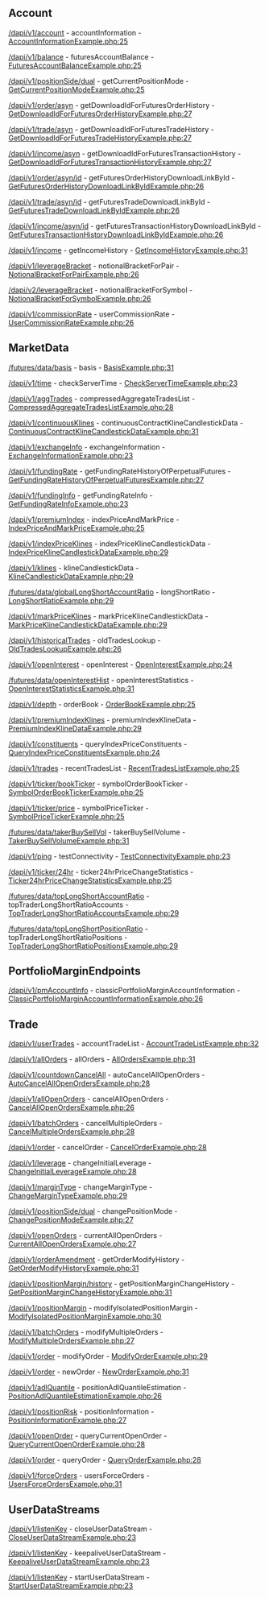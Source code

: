 ## Account

[/dapi/v1/account](https://developers.binance.com/docs/derivatives/coin-margined-futures/account/rest-api/Account-Information) - accountInformation - [AccountInformationExample.php:25](/examples/derivatives-trading-coin-futures/account/AccountInformationExample.php#L25)

[/dapi/v1/balance](https://developers.binance.com/docs/derivatives/coin-margined-futures/account/rest-api/Futures-Account-Balance) - futuresAccountBalance - [FuturesAccountBalanceExample.php:25](/examples/derivatives-trading-coin-futures/account/FuturesAccountBalanceExample.php#L25)

[/dapi/v1/positionSide/dual](https://developers.binance.com/docs/derivatives/coin-margined-futures/account/rest-api/Get-Current-Position-Mode) - getCurrentPositionMode - [GetCurrentPositionModeExample.php:25](/examples/derivatives-trading-coin-futures/account/GetCurrentPositionModeExample.php#L25)

[/dapi/v1/order/asyn](https://developers.binance.com/docs/derivatives/coin-margined-futures/account/rest-api/Get-Download-Id-For-Futures-Order-History) - getDownloadIdForFuturesOrderHistory - [GetDownloadIdForFuturesOrderHistoryExample.php:27](/examples/derivatives-trading-coin-futures/account/GetDownloadIdForFuturesOrderHistoryExample.php#L27)

[/dapi/v1/trade/asyn](https://developers.binance.com/docs/derivatives/coin-margined-futures/account/rest-api/Get-Download-Id-For-Futures-Trade-History) - getDownloadIdForFuturesTradeHistory - [GetDownloadIdForFuturesTradeHistoryExample.php:27](/examples/derivatives-trading-coin-futures/account/GetDownloadIdForFuturesTradeHistoryExample.php#L27)

[/dapi/v1/income/asyn](https://developers.binance.com/docs/derivatives/coin-margined-futures/account/rest-api/Get-Download-Id-For-Futures-Transaction-History) - getDownloadIdForFuturesTransactionHistory - [GetDownloadIdForFuturesTransactionHistoryExample.php:27](/examples/derivatives-trading-coin-futures/account/GetDownloadIdForFuturesTransactionHistoryExample.php#L27)

[/dapi/v1/order/asyn/id](https://developers.binance.com/docs/derivatives/coin-margined-futures/account/rest-api/Get-Futures-Order-History-Download-Link-by-Id) - getFuturesOrderHistoryDownloadLinkById - [GetFuturesOrderHistoryDownloadLinkByIdExample.php:26](/examples/derivatives-trading-coin-futures/account/GetFuturesOrderHistoryDownloadLinkByIdExample.php#L26)

[/dapi/v1/trade/asyn/id](https://developers.binance.com/docs/derivatives/coin-margined-futures/account/rest-api/Get-Futures-Trade-Download-Link-by-Id) - getFuturesTradeDownloadLinkById - [GetFuturesTradeDownloadLinkByIdExample.php:26](/examples/derivatives-trading-coin-futures/account/GetFuturesTradeDownloadLinkByIdExample.php#L26)

[/dapi/v1/income/asyn/id](https://developers.binance.com/docs/derivatives/coin-margined-futures/account/rest-api/Get-Futures-Transaction-History-Download-Link-by-Id) - getFuturesTransactionHistoryDownloadLinkById - [GetFuturesTransactionHistoryDownloadLinkByIdExample.php:26](/examples/derivatives-trading-coin-futures/account/GetFuturesTransactionHistoryDownloadLinkByIdExample.php#L26)

[/dapi/v1/income](https://developers.binance.com/docs/derivatives/coin-margined-futures/account/rest-api/Get-Income-History) - getIncomeHistory - [GetIncomeHistoryExample.php:31](/examples/derivatives-trading-coin-futures/account/GetIncomeHistoryExample.php#L31)

[/dapi/v1/leverageBracket](https://developers.binance.com/docs/derivatives/coin-margined-futures/account/rest-api/Notional-Bracket-for-Pair) - notionalBracketForPair - [NotionalBracketForPairExample.php:26](/examples/derivatives-trading-coin-futures/account/NotionalBracketForPairExample.php#L26)

[/dapi/v2/leverageBracket](https://developers.binance.com/docs/derivatives/coin-margined-futures/account/rest-api/Notional-Bracket-for-Symbol) - notionalBracketForSymbol - [NotionalBracketForSymbolExample.php:26](/examples/derivatives-trading-coin-futures/account/NotionalBracketForSymbolExample.php#L26)

[/dapi/v1/commissionRate](https://developers.binance.com/docs/derivatives/coin-margined-futures/account/rest-api/User-Commission-Rate) - userCommissionRate - [UserCommissionRateExample.php:26](/examples/derivatives-trading-coin-futures/account/UserCommissionRateExample.php#L26)

## MarketData

[/futures/data/basis](https://developers.binance.com/docs/derivatives/coin-margined-futures/market-data/rest-api/Basis) - basis - [BasisExample.php:31](/examples/derivatives-trading-coin-futures/marketdata/BasisExample.php#L31)

[/dapi/v1/time](https://developers.binance.com/docs/derivatives/coin-margined-futures/market-data/rest-api/Check-Server-time) - checkServerTime - [CheckServerTimeExample.php:23](/examples/derivatives-trading-coin-futures/marketdata/CheckServerTimeExample.php#L23)

[/dapi/v1/aggTrades](https://developers.binance.com/docs/derivatives/coin-margined-futures/market-data/rest-api/Compressed-Aggregate-Trades-List) - compressedAggregateTradesList - [CompressedAggregateTradesListExample.php:28](/examples/derivatives-trading-coin-futures/marketdata/CompressedAggregateTradesListExample.php#L28)

[/dapi/v1/continuousKlines](https://developers.binance.com/docs/derivatives/coin-margined-futures/market-data/rest-api/Continuous-Contract-Kline-Candlestick-Data) - continuousContractKlineCandlestickData - [ContinuousContractKlineCandlestickDataExample.php:31](/examples/derivatives-trading-coin-futures/marketdata/ContinuousContractKlineCandlestickDataExample.php#L31)

[/dapi/v1/exchangeInfo](https://developers.binance.com/docs/derivatives/coin-margined-futures/market-data/rest-api/Exchange-Information) - exchangeInformation - [ExchangeInformationExample.php:23](/examples/derivatives-trading-coin-futures/marketdata/ExchangeInformationExample.php#L23)

[/dapi/v1/fundingRate](https://developers.binance.com/docs/derivatives/coin-margined-futures/market-data/rest-api/Get-Funding-Rate-History-of-Perpetual-Futures) - getFundingRateHistoryOfPerpetualFutures - [GetFundingRateHistoryOfPerpetualFuturesExample.php:27](/examples/derivatives-trading-coin-futures/marketdata/GetFundingRateHistoryOfPerpetualFuturesExample.php#L27)

[/dapi/v1/fundingInfo](https://developers.binance.com/docs/derivatives/coin-margined-futures/market-data/rest-api/Get-Funding-Info) - getFundingRateInfo - [GetFundingRateInfoExample.php:23](/examples/derivatives-trading-coin-futures/marketdata/GetFundingRateInfoExample.php#L23)

[/dapi/v1/premiumIndex](https://developers.binance.com/docs/derivatives/coin-margined-futures/market-data/rest-api/Index-Price-and-Mark-Price) - indexPriceAndMarkPrice - [IndexPriceAndMarkPriceExample.php:25](/examples/derivatives-trading-coin-futures/marketdata/IndexPriceAndMarkPriceExample.php#L25)

[/dapi/v1/indexPriceKlines](https://developers.binance.com/docs/derivatives/coin-margined-futures/market-data/rest-api/Index-Price-Kline-Candlestick-Data) - indexPriceKlineCandlestickData - [IndexPriceKlineCandlestickDataExample.php:29](/examples/derivatives-trading-coin-futures/marketdata/IndexPriceKlineCandlestickDataExample.php#L29)

[/dapi/v1/klines](https://developers.binance.com/docs/derivatives/coin-margined-futures/market-data/rest-api/Kline-Candlestick-Data) - klineCandlestickData - [KlineCandlestickDataExample.php:29](/examples/derivatives-trading-coin-futures/marketdata/KlineCandlestickDataExample.php#L29)

[/futures/data/globalLongShortAccountRatio](https://developers.binance.com/docs/derivatives/coin-margined-futures/market-data/rest-api/Long-Short-Ratio) - longShortRatio - [LongShortRatioExample.php:29](/examples/derivatives-trading-coin-futures/marketdata/LongShortRatioExample.php#L29)

[/dapi/v1/markPriceKlines](https://developers.binance.com/docs/derivatives/coin-margined-futures/market-data/rest-api/Mark-Price-Kline-Candlestick-Data) - markPriceKlineCandlestickData - [MarkPriceKlineCandlestickDataExample.php:29](/examples/derivatives-trading-coin-futures/marketdata/MarkPriceKlineCandlestickDataExample.php#L29)

[/dapi/v1/historicalTrades](https://developers.binance.com/docs/derivatives/coin-margined-futures/market-data/rest-api/Old-Trades-Lookup) - oldTradesLookup - [OldTradesLookupExample.php:26](/examples/derivatives-trading-coin-futures/marketdata/OldTradesLookupExample.php#L26)

[/dapi/v1/openInterest](https://developers.binance.com/docs/derivatives/coin-margined-futures/market-data/rest-api/Open-Interest) - openInterest - [OpenInterestExample.php:24](/examples/derivatives-trading-coin-futures/marketdata/OpenInterestExample.php#L24)

[/futures/data/openInterestHist](https://developers.binance.com/docs/derivatives/coin-margined-futures/market-data/rest-api/Open-Interest-Statistics) - openInterestStatistics - [OpenInterestStatisticsExample.php:31](/examples/derivatives-trading-coin-futures/marketdata/OpenInterestStatisticsExample.php#L31)

[/dapi/v1/depth](https://developers.binance.com/docs/derivatives/coin-margined-futures/market-data/rest-api/Order-Book) - orderBook - [OrderBookExample.php:25](/examples/derivatives-trading-coin-futures/marketdata/OrderBookExample.php#L25)

[/dapi/v1/premiumIndexKlines](https://developers.binance.com/docs/derivatives/coin-margined-futures/market-data/rest-api/Premium-index-Kline-Data) - premiumIndexKlineData - [PremiumIndexKlineDataExample.php:29](/examples/derivatives-trading-coin-futures/marketdata/PremiumIndexKlineDataExample.php#L29)

[/dapi/v1/constituents](https://developers.binance.com/docs/derivatives/coin-margined-futures/market-data/rest-api/Index-Constituents) - queryIndexPriceConstituents - [QueryIndexPriceConstituentsExample.php:24](/examples/derivatives-trading-coin-futures/marketdata/QueryIndexPriceConstituentsExample.php#L24)

[/dapi/v1/trades](https://developers.binance.com/docs/derivatives/coin-margined-futures/market-data/rest-api/Recent-Trades-List) - recentTradesList - [RecentTradesListExample.php:25](/examples/derivatives-trading-coin-futures/marketdata/RecentTradesListExample.php#L25)

[/dapi/v1/ticker/bookTicker](https://developers.binance.com/docs/derivatives/coin-margined-futures/market-data/rest-api/Symbol-Order-Book-Ticker) - symbolOrderBookTicker - [SymbolOrderBookTickerExample.php:25](/examples/derivatives-trading-coin-futures/marketdata/SymbolOrderBookTickerExample.php#L25)

[/dapi/v1/ticker/price](https://developers.binance.com/docs/derivatives/coin-margined-futures/market-data/rest-api/Symbol-Price-Ticker) - symbolPriceTicker - [SymbolPriceTickerExample.php:25](/examples/derivatives-trading-coin-futures/marketdata/SymbolPriceTickerExample.php#L25)

[/futures/data/takerBuySellVol](https://developers.binance.com/docs/derivatives/coin-margined-futures/market-data/rest-api/Taker-Buy-Sell-Volume) - takerBuySellVolume - [TakerBuySellVolumeExample.php:31](/examples/derivatives-trading-coin-futures/marketdata/TakerBuySellVolumeExample.php#L31)

[/dapi/v1/ping](https://developers.binance.com/docs/derivatives/coin-margined-futures/market-data/rest-api/Test-Connectivity) - testConnectivity - [TestConnectivityExample.php:23](/examples/derivatives-trading-coin-futures/marketdata/TestConnectivityExample.php#L23)

[/dapi/v1/ticker/24hr](https://developers.binance.com/docs/derivatives/coin-margined-futures/market-data/rest-api/24hr-Ticker-Price-Change-Statistics) - ticker24hrPriceChangeStatistics - [Ticker24hrPriceChangeStatisticsExample.php:25](/examples/derivatives-trading-coin-futures/marketdata/Ticker24hrPriceChangeStatisticsExample.php#L25)

[/futures/data/topLongShortAccountRatio](https://developers.binance.com/docs/derivatives/coin-margined-futures/market-data/rest-api/Top-Long-Short-Account-Ratio) - topTraderLongShortRatioAccounts - [TopTraderLongShortRatioAccountsExample.php:29](/examples/derivatives-trading-coin-futures/marketdata/TopTraderLongShortRatioAccountsExample.php#L29)

[/futures/data/topLongShortPositionRatio](https://developers.binance.com/docs/derivatives/coin-margined-futures/market-data/rest-api/Top-Trader-Long-Short-Ratio) - topTraderLongShortRatioPositions - [TopTraderLongShortRatioPositionsExample.php:29](/examples/derivatives-trading-coin-futures/marketdata/TopTraderLongShortRatioPositionsExample.php#L29)

## PortfolioMarginEndpoints

[/dapi/v1/pmAccountInfo](https://developers.binance.com/docs/derivatives/coin-margined-futures/portfolio-margin-endpoints/Classic-Portfolio-Margin-Account-Information) - classicPortfolioMarginAccountInformation - [ClassicPortfolioMarginAccountInformationExample.php:26](/examples/derivatives-trading-coin-futures/portfoliomarginendpoints/ClassicPortfolioMarginAccountInformationExample.php#L26)

## Trade

[/dapi/v1/userTrades](https://developers.binance.com/docs/derivatives/coin-margined-futures/trade/rest-api/Account-Trade-List) - accountTradeList - [AccountTradeListExample.php:32](/examples/derivatives-trading-coin-futures/trade/AccountTradeListExample.php#L32)

[/dapi/v1/allOrders](https://developers.binance.com/docs/derivatives/coin-margined-futures/trade/rest-api/All-Orders) - allOrders - [AllOrdersExample.php:31](/examples/derivatives-trading-coin-futures/trade/AllOrdersExample.php#L31)

[/dapi/v1/countdownCancelAll](https://developers.binance.com/docs/derivatives/coin-margined-futures/trade/rest-api/Auto-Cancel-All-Open-Orders) - autoCancelAllOpenOrders - [AutoCancelAllOpenOrdersExample.php:28](/examples/derivatives-trading-coin-futures/trade/AutoCancelAllOpenOrdersExample.php#L28)

[/dapi/v1/allOpenOrders](https://developers.binance.com/docs/derivatives/coin-margined-futures/trade/rest-api/Cancel-All-Open-Orders) - cancelAllOpenOrders - [CancelAllOpenOrdersExample.php:26](/examples/derivatives-trading-coin-futures/trade/CancelAllOpenOrdersExample.php#L26)

[/dapi/v1/batchOrders](https://developers.binance.com/docs/derivatives/coin-margined-futures/trade/rest-api/Cancel-Multiple-Orders) - cancelMultipleOrders - [CancelMultipleOrdersExample.php:28](/examples/derivatives-trading-coin-futures/trade/CancelMultipleOrdersExample.php#L28)

[/dapi/v1/order](https://developers.binance.com/docs/derivatives/coin-margined-futures/trade/rest-api/Cancel-Order) - cancelOrder - [CancelOrderExample.php:28](/examples/derivatives-trading-coin-futures/trade/CancelOrderExample.php#L28)

[/dapi/v1/leverage](https://developers.binance.com/docs/derivatives/coin-margined-futures/trade/rest-api/Change-Initial-Leverage) - changeInitialLeverage - [ChangeInitialLeverageExample.php:28](/examples/derivatives-trading-coin-futures/trade/ChangeInitialLeverageExample.php#L28)

[/dapi/v1/marginType](https://developers.binance.com/docs/derivatives/coin-margined-futures/trade/rest-api/Change-Margin-Type) - changeMarginType - [ChangeMarginTypeExample.php:29](/examples/derivatives-trading-coin-futures/trade/ChangeMarginTypeExample.php#L29)

[/dapi/v1/positionSide/dual](https://developers.binance.com/docs/derivatives/coin-margined-futures/trade/rest-api/Change-Position-Mode) - changePositionMode - [ChangePositionModeExample.php:27](/examples/derivatives-trading-coin-futures/trade/ChangePositionModeExample.php#L27)

[/dapi/v1/openOrders](https://developers.binance.com/docs/derivatives/coin-margined-futures/trade/rest-api/Current-All-Open-Orders) - currentAllOpenOrders - [CurrentAllOpenOrdersExample.php:27](/examples/derivatives-trading-coin-futures/trade/CurrentAllOpenOrdersExample.php#L27)

[/dapi/v1/orderAmendment](https://developers.binance.com/docs/derivatives/coin-margined-futures/trade/rest-api/Get-Order-Modify-History) - getOrderModifyHistory - [GetOrderModifyHistoryExample.php:31](/examples/derivatives-trading-coin-futures/trade/GetOrderModifyHistoryExample.php#L31)

[/dapi/v1/positionMargin/history](https://developers.binance.com/docs/derivatives/coin-margined-futures/trade/rest-api/Get-Position-Margin-Change-History) - getPositionMarginChangeHistory - [GetPositionMarginChangeHistoryExample.php:31](/examples/derivatives-trading-coin-futures/trade/GetPositionMarginChangeHistoryExample.php#L31)

[/dapi/v1/positionMargin](https://developers.binance.com/docs/derivatives/coin-margined-futures/trade/rest-api/Modify-Isolated-Position-Margin) - modifyIsolatedPositionMargin - [ModifyIsolatedPositionMarginExample.php:30](/examples/derivatives-trading-coin-futures/trade/ModifyIsolatedPositionMarginExample.php#L30)

[/dapi/v1/batchOrders](https://developers.binance.com/docs/derivatives/coin-margined-futures/trade/rest-api/Modify-Multiple-Orders) - modifyMultipleOrders - [ModifyMultipleOrdersExample.php:27](/examples/derivatives-trading-coin-futures/trade/ModifyMultipleOrdersExample.php#L27)

[/dapi/v1/order](https://developers.binance.com/docs/derivatives/coin-margined-futures/trade/rest-api/Modify-Order) - modifyOrder - [ModifyOrderExample.php:29](/examples/derivatives-trading-coin-futures/trade/ModifyOrderExample.php#L29)

[/dapi/v1/order](https://developers.binance.com/docs/derivatives/coin-margined-futures/trade/rest-api/New-Order) - newOrder - [NewOrderExample.php:31](/examples/derivatives-trading-coin-futures/trade/NewOrderExample.php#L31)

[/dapi/v1/adlQuantile](https://developers.binance.com/docs/derivatives/coin-margined-futures/trade/rest-api/Position-ADL-Quantile-Estimation) - positionAdlQuantileEstimation - [PositionAdlQuantileEstimationExample.php:26](/examples/derivatives-trading-coin-futures/trade/PositionAdlQuantileEstimationExample.php#L26)

[/dapi/v1/positionRisk](https://developers.binance.com/docs/derivatives/coin-margined-futures/trade/rest-api/Position-Information) - positionInformation - [PositionInformationExample.php:27](/examples/derivatives-trading-coin-futures/trade/PositionInformationExample.php#L27)

[/dapi/v1/openOrder](https://developers.binance.com/docs/derivatives/coin-margined-futures/trade/rest-api/Query-Current-Open-Order) - queryCurrentOpenOrder - [QueryCurrentOpenOrderExample.php:28](/examples/derivatives-trading-coin-futures/trade/QueryCurrentOpenOrderExample.php#L28)

[/dapi/v1/order](https://developers.binance.com/docs/derivatives/coin-margined-futures/trade/rest-api/Query-Order) - queryOrder - [QueryOrderExample.php:28](/examples/derivatives-trading-coin-futures/trade/QueryOrderExample.php#L28)

[/dapi/v1/forceOrders](https://developers.binance.com/docs/derivatives/coin-margined-futures/trade/rest-api/Users-Force-Orders) - usersForceOrders - [UsersForceOrdersExample.php:31](/examples/derivatives-trading-coin-futures/trade/UsersForceOrdersExample.php#L31)

## UserDataStreams

[/dapi/v1/listenKey](https://developers.binance.com/docs/derivatives/coin-margined-futures/user-data-streams/Close-User-Data-Stream) - closeUserDataStream - [CloseUserDataStreamExample.php:23](/examples/derivatives-trading-coin-futures/userdatastreams/CloseUserDataStreamExample.php#L23)

[/dapi/v1/listenKey](https://developers.binance.com/docs/derivatives/coin-margined-futures/user-data-streams/Keepalive-User-Data-Stream) - keepaliveUserDataStream - [KeepaliveUserDataStreamExample.php:23](/examples/derivatives-trading-coin-futures/userdatastreams/KeepaliveUserDataStreamExample.php#L23)

[/dapi/v1/listenKey](https://developers.binance.com/docs/derivatives/coin-margined-futures/user-data-streams/Start-User-Data-Stream) - startUserDataStream - [StartUserDataStreamExample.php:23](/examples/derivatives-trading-coin-futures/userdatastreams/StartUserDataStreamExample.php#L23)


